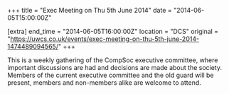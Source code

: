 +++
title = "Exec Meeting on Thu 5th June 2014"
date = "2014-06-05T15:00:00Z"

[extra]
end_time = "2014-06-05T16:00:00Z"
location = "DCS"
original = "https://uwcs.co.uk/events/exec-meeting-on-thu-5th-june-2014-1474489094565/"
+++

This is a weekly gathering of the CompSoc executive committee, where important discussions are had and decisions are made about the society. Members of the current executive committee and the old guard will be present, members and non-members alike are welcome to attend.

